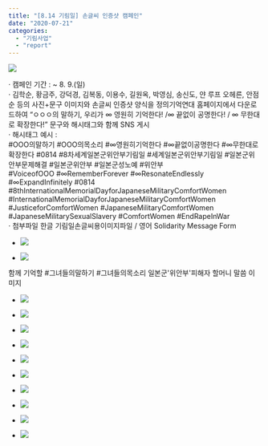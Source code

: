 ```yaml
---
title: "[8.14 기림일] 손글씨 인증샷 캠페인"
date: "2020-07-21"
categories: 
  - "기림사업"
  - "report"
---
```


![](https://r2.womenandwar.net/2020/07/손글씨-인증샷-1024x1024.jpg)

· 캠페인 기간 : ~ 8. 9.(일)  
· 김학순, 황금주, 강덕경, 김복동, 이용수, 길원옥, 박영심, 송신도, 얀 루프 오헤른, 안점순 등의 사진+문구 이미지와 손글씨 인증샷 양식을 정의기억연대 홈페이지에서 다운로드하여 “ㅇㅇㅇ의 말하기, 우리가 ∞ 영원히 기억한다! /∞ 끝없이 공명한다! / ∞ 무한대로 확장한다!” 문구와 해시태그와 함께 SNS 게시  
· 해시태그 예시 :  
#OOO의말하기 #OOO의목소리 #∞영원히기억한다 #∞끝없이공명한다 #∞무한대로확장한다 #0814 #8차세계일본군위안부기림일 #세계일본군위안부기림일 #일본군위안부문제해결 #일본군위안부 #일본군성노예 #위안부  
#VoiceofOOO #∞RememberForever #∞ResonateEndlessly #∞ExpandInfinitely #0814 #8thInternationalMemorialDayforJapaneseMilitaryComfortWomen #InternationalMemorialDayforJapaneseMilitaryComfortWomen #JusticeforComfortWomen #JapaneseMilitaryComfortWomen #JapaneseMilitarySexualSlavery #ComfortWomen #EndRapeInWar  
· 첨부파일 한글 기림일손글씨용이미지파일 / 영어 Solidarity Message Form

- ![](https://r2.womenandwar.net/2020/07/Solidarity-Message-Form.jpg)
    
- ![](https://r2.womenandwar.net/2020/07/기림일-손글씨용-이미지-파일-01.jpg)
    

함께 기억할 #그녀들의말하기 #그녀들의목소리 일본군'위안부'피해자 할머니 말씀 이미지

- ![](https://r2.womenandwar.net/2020/07/황금주-할머니-1024x1024.jpg)
    
- ![](https://r2.womenandwar.net/2020/07/이용수-할머니-1024x1024.jpg)
    
- ![](https://r2.womenandwar.net/2020/07/송신도-할머니-1024x1024.jpg)
    
- ![](https://r2.womenandwar.net/2020/07/길원옥-할머니-1024x1024.jpg)
    
- ![](https://r2.womenandwar.net/2020/07/강덕경-할머니-1024x1024.jpg)
    
- ![](https://r2.womenandwar.net/2020/07/박영심-할머니-1024x1024.jpg)
    
- ![](https://r2.womenandwar.net/2020/07/안점순-할머니한글-1024x1024.jpg)
    
- ![](https://r2.womenandwar.net/2020/07/김복동-할머니-1024x1024.jpg)
    
- ![](https://r2.womenandwar.net/2020/07/얀-루프-오헤른-할머니-1024x1024.jpg)
    
- ![](https://r2.womenandwar.net/2020/07/김학순-할머니-1024x1024.jpg)
